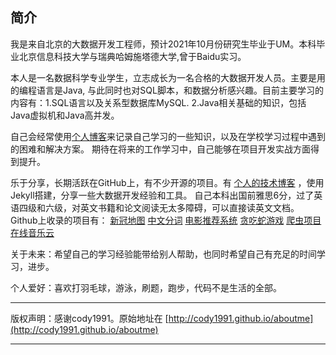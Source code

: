 简介
---



我是来自北京的大数据开发工程师，预计2021年10月份研究生毕业于UM。本科毕业北京信息科技大学与瑞典哈姆施塔德大学,曾于Baidu实习。

本人是一名数据科学专业学生，立志成长为一名合格的大数据开发人员。主要是用的编程语言是Java, 与此同时也对SQL脚本，和数据分析感兴趣。目前主要学习的内容有：1.SQL语言以及关系型数据库MySQL. 2.Java相关基础的知识，包括Java虚拟机和Java高并发。

自己会经常使用[个人博客](https://liu-hongyang.github.io/)来记录自己学习的一些知识，以及在学校学习过程中遇到的困难和解决方案。 期待在将来的工作学习中，自己能够在项目开发实战方面得到提升。

乐于分享，长期活跃在GitHub上，有不少开源的项目。有 [个人的技术博客](https://liu-hongyang.github.io/) ，使用Jekyll搭建，分享一些大数据开发经验和工具。 自己本科出国前雅思6分，过了英语四级和六级，对英文书籍和论文阅读无太多障碍，可以直接读英文文档。 Github上收录的项目有： [新冠地图](https://github.com/LIU-HONGYANG/Covid-19) [中文分词](https://github.com/LIU-HONGYANG/ChineseTokenizer) [电影推荐系统](https://github.com/LIU-HONGYANG/MovieRecommenderSystem) [贪吃蛇游戏](https://github.com/LIU-HONGYANG/GreedySnake) [爬虫项目](https://github.com/LIU-HONGYANG/python) [在线音乐云](https://github.com/LIU-HONGYANG/Music)

关于未来：希望自己的学习经验能带给别人帮助，也同时希望自己有充足的时间学习，进步。

个人爱好：喜欢打羽毛球，游泳，刷题，跑步，代码不是生活的全部。







___

版权声明：感谢cody1991。原始地址在 [http://cody1991.github.io/aboutme](http://cody1991.github.io/aboutme)

---



